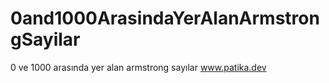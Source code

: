 # 0and1000ArasindaYerAlanArmstrongSayilar
 0 ve 1000 arasında yer alan armstrong sayılar www.patika.dev
